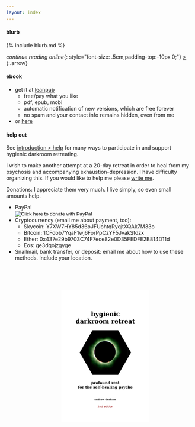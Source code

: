 ```yaml
---
layout: index
---
```


#### blurb

{% include blurb.md %}

_continue reading online_{: style="font-size: .5em;padding-top:-10px 0;"} [&gt;](/dedication)
{:.arrow}

#### ebook

- get it at [leanpub](https://leanpub.com/darkroomretreat)
    - free/pay what you like
    - pdf, epub, mobi
    - automatic notification of new versions, which are free forever
    - no spam and your contact info remains hidden, even from me
- or [here](/ebook)

#### help out

See [introduction > help](/introduction#help) for many ways to participate in and support hygienic darkroom retreating.

I wish to make another attempt at a 20-day retreat in order to heal from my psychosis and accompanying exhaustion-depression. I have difficulty organizing this. If you would like to help me please [write me](/about).

Donations: I appreciate them very much. I live simply, so even small amounts help.

- PayPal
    <form action="https://www.paypal.com/cgi-bin/webscr" method="post" target="_top">
       <input name="cmd" value="_s-xclick" type="hidden">
       <input name="hosted_button_id" value="N42QEX8Y2YZTC" type="hidden">
       <input src="https://www.paypalobjects.com/en_US/i/btn/btn_donate_SM.gif" name="submit" alt="Click here to donate with PayPal" border="0" type="image">
       <img alt="" src="https://www.paypalobjects.com/en_US/i/scr/pixel.gif" border="0" height="1" width="1" style="padding:0">
    </form>
- Cryptocurrency (email me about payment, too):
    - Skycoin: Y7XW7HY85d36pJFUohtqRyqjtXQAk7M33o
    - Bitcoin: 1CFdob7YqaF1wj6ForPpCzYF5JvakStdzx
    - Ether: 0x437e29b9703C74F7ece82e0D35FEDFE2B814D11d
    - Eos: ge3dqojzgyge
- Snailmail, bank transfer, or deposit: email me about how to use these methods. Include your location.

<p style="text-align: center;margin:80px 0 0 30px"><a href="https://leanpub.com/darkroomretreat"><img src="/img/book-cover.png" label="cover image" width="50%" title="buy now" class="cover" style="padding:0"></a>

